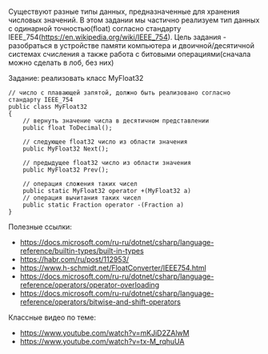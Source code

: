 Существуют разные типы данных, предназначенные для хранения числовых значений. В этом задании мы частично реализуем тип данных с одинарной точностью(float) согласно стандарту IEEE_754(https://en.wikipedia.org/wiki/IEEE_754). Цель задания - разобраться в устройстве памяти компьютера и двоичной/десятичной системах счисления а также работа с битовыми операциями(сначала можно сделать в лоб, без них)

Задание: реализовать класс MyFloat32

```
// число с плавающей запятой, должно быть реализовано согласно стандарту IEEE_754
public class MyFloat32 
{
    // вернуть значение числа в десятичном представлении
    public float ToDecimal();

    // следующее float32 число из области значения
    public MyFloat32 Next();

    // предыдущее float32 число из области значения
    public MyFloat32 Prev();

    // операция сложения таких чисел
    public static MyFloat32 operator +(MyFloat32 a)
    // операция вычитания таких чисел
    public static Fraction operator -(Fraction a)
}

```

Полезные ссылки: 
- https://docs.microsoft.com/ru-ru/dotnet/csharp/language-reference/builtin-types/built-in-types
- https://habr.com/ru/post/112953/
- https://www.h-schmidt.net/FloatConverter/IEEE754.html
- https://docs.microsoft.com/ru-ru/dotnet/csharp/language-reference/operators/operator-overloading
- https://docs.microsoft.com/ru-ru/dotnet/csharp/language-reference/operators/bitwise-and-shift-operators

Классные видео по теме:
- https://www.youtube.com/watch?v=mKJiD2ZAlwM
- https://www.youtube.com/watch?v=tx-M_rqhuUA